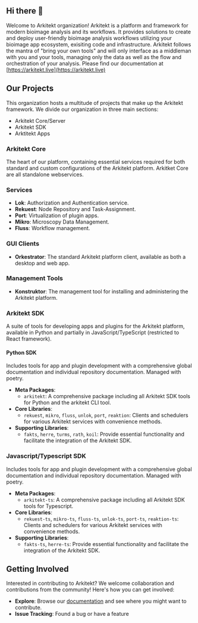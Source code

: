 ## Hi there 👋

Welcome to Arkitekt organization! Arkitekt is a platform and framework for modern bioimage analysis and its workflows. It provides solutions to create and deploy user-friendly bioimage analysis workflows utilizing your bioimage app ecosystem, exisiting code and infrastructure. Arkitekt follows the mantra of "bring your own tools" and will only interface as a middleman with you and your tools, managing only the data as well as the flow and orchestration of your analysis. Please find our documentation at [https://arkitekt.live](https://arkitekt.live)

## Our Projects

This organization hosts a multitude of projects that make up the Arkitekt framework. We divide our organization in three main sections:

- Arkitekt Core/Server
- Arkitekt SDK
- Arktitekt Apps

### Arkitekt Core

The heart of our platform, containing essential services required for both standard and custom configurations of the Arkitekt platform. Arkitket Core
are all standalone webservices.

### Services
- **Lok**: Authorization and Authentication service.
- **Rekuest**: Node Repository and Task-Assignment.
- **Port**: Virtualization of plugin apps.
- **Mikro**: Microscopy Data Management.
- **Fluss**: Workflow management.

### GUI Clients
- **Orkestrator**: The standard Arkitekt platform client, available as both a desktop and web app.

### Management Tools
- **Konstruktor**: The management tool for installing and administering the Arkitekt platform.

### Arkitekt SDK

A suite of tools for developing apps and plugins for the Arkitekt platform, available in Python and partially in JavaScript/TypeScript (restricted to React framework).

#### Python SDK
Includes tools for app and plugin development with a comprehensive global documentation and individual repository documentation. Managed with poetry.

- **Meta Packages**:
  - `arkitekt`: A comprehensive package including all Arkitekt SDK tools for Python and the arkitekt CLI tool.
- **Core Libraries**:
  - `rekuest`, `mikro`, `fluss`, `unlok`, `port`, `reaktion`: Clients and schedulers for various Arkitekt services with convenience methods.
- **Supporting Libraries**:
  - `fakts`, `herre`, `turms`, `rath`, `koil`: Provide essential functionality and facilitate the integration of the Arkitekt SDK.
 
### Javascript/Typescript SDK
Includes tools for app and plugin development with a comprehensive global documentation and individual repository documentation. Managed with poetry.

- **Meta Packages**:
  - `arkitekt-ts`: A comprehensive package including all Arkitekt SDK tools for Typescript.
- **Core Libraries**:
  - `rekuest-ts`, `mikro-ts`, `fluss-ts`, `unlok-ts`, `port-ts`, `reaktion-ts`: Clients and schedulers for various Arkitekt services with convenience methods.
- **Supporting Libraries**:
  - `fakts-ts`, `herre-ts`:  Provide essential functionality and facilitate the integration of the Arkitekt SDK.


## Getting Involved

Interested in contributing to Arkitekt? We welcome collaboration and contributions from the community! Here's how you can get involved:

- **Explore**: Browse our [documentation](https://arkitekt.live) and see where you might want to contribute.
- **Issue Tracking**: Found a bug or have a feature
